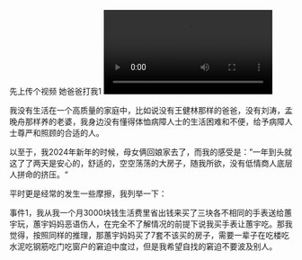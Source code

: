 先上传个视频
她爸爸打我1
<video src="https://github.com/xiaobinliu/ocd/assets/1660130/4e93a967-e12e-4712-b182-21030dd8cfbd"/>

我没有生活在一个高质量的家庭中，比如说没有王健林那样的爸爸，没有刘涛，孟晚舟那样养的老婆，我身边没有懂得体恤病障人士的生活困难和不便，给予病障人士尊严和照顾的合适的人。

以至于，我2024年新年的时候，母女俩回娘家去了，而我的感受是：”一年到头就这了了两天是安心的，舒适的，空空荡荡的大房子，随我所欲，没有低情商人底层人拼命的挤压。“

平时更是经常的发生一些摩擦，我列举一下：

事件1，我从我一个月3000块钱生活费里省出钱来买了三块各不相同的手表送给蕙宇玩，蕙宇妈妈恶语伤人，在完全不了解情况的前提下说我买手表让蕙宇吃。那我觉得，按照同样的推理，那蕙宇妈妈买了7套不该买的房子，需要一辈子在吃楼吃水泥吃钢筋吃门吃窗户的窘迫中度过，但是我希望自找的窘迫不要波及别人。